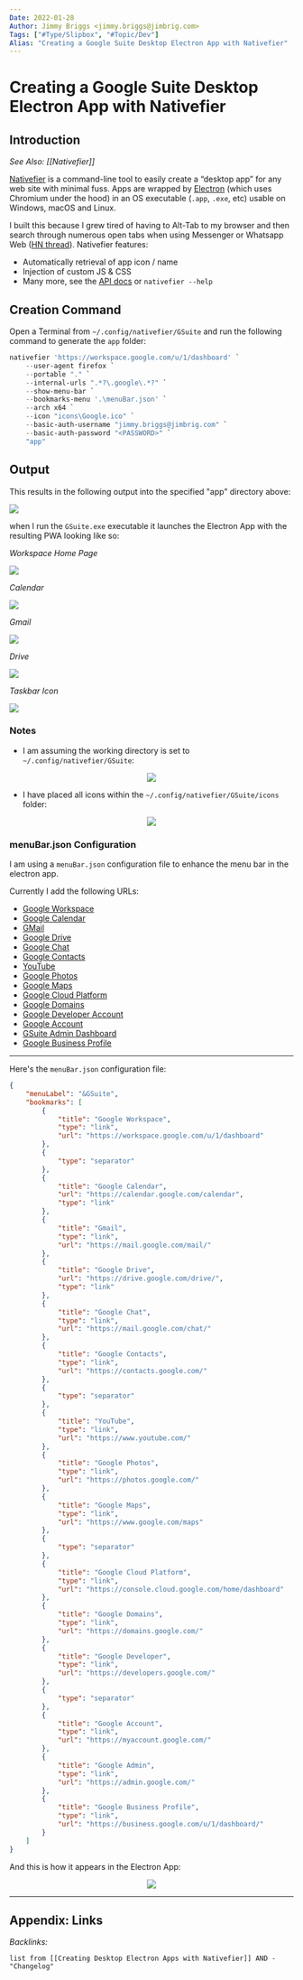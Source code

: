 ```yaml
---
Date: 2022-01-28
Author: Jimmy Briggs <jimmy.briggs@jimbrig.com>
Tags: ["#Type/Slipbox", "#Topic/Dev"]
Alias: "Creating a Google Suite Desktop Electron App with Nativefier"
---
```


# Creating a Google Suite Desktop Electron App with Nativefier

## Introduction

*See Also: [[Nativefier]]*

[Nativefier](https://github.com/nativefier/nativefier) is a command-line tool to easily create a “desktop app” for any web site with minimal fuss. Apps are wrapped by [Electron](https://www.electronjs.org/) (which uses Chromium under the hood) in an OS executable (`.app`, `.exe`, etc) usable on Windows, macOS and Linux.

I built this because I grew tired of having to Alt-Tab to my browser and then search through numerous open tabs when using Messenger or Whatsapp Web ([HN thread](https://news.ycombinator.com/item?id=10930718)). Nativefier features:

-   Automatically retrieval of app icon / name
-   Injection of custom JS & CSS
-   Many more, see the [API docs](https://github.com/nativefier/nativefier/blob/master/API.md) or `nativefier --help`


## Creation Command

Open a Terminal from `~/.config/nativefier/GSuite` and run the following command to generate the `app` folder:

```powershell
nativefier 'https://workspace.google.com/u/1/dashboard' `
	--user-agent firefox `
	--portable "." `
	--internal-urls ".*?\.google\.*?" `
	--show-menu-bar `
	--bookmarks-menu '.\menuBar.json' `
	--arch x64 `
	--icon "icons\Google.ico" `
	--basic-auth-username "jimmy.briggs@jimbrig.com" `
	--basic-auth-password "<PASSWORD>" `
	"app"
```

## Output

This results in the following output into the specified "app" directory above:

![](https://i.imgur.com/ov13uHW.png)

when I run the `GSuite.exe` executable it launches the Electron App with the resulting PWA looking like so:

*Workspace Home Page*

![](https://i.imgur.com/LQF1zYV.png)

*Calendar*

![](https://i.imgur.com/KE5zEtI.png)

*Gmail*

![](https://i.imgur.com/NLLk6qA.png)

*Drive*

![](https://i.imgur.com/hswA04s.png)

*Taskbar Icon*

![](https://i.imgur.com/0czyaiN.png)



### Notes

- I am assuming the working directory is set to `~/.config/nativefier/GSuite`:

<center><img src="https://i.imgur.com/xCVtaoN.png" /></center>

- I have placed all icons within the `~/.config/nativefier/GSuite/icons` folder:

<center><img src="https://i.imgur.com/QA1woKJ.png" /></center>

### menuBar.json Configuration

I am using a `menuBar.json` configuration file to enhance the menu bar in the electron app.
	
Currently I add the following URLs:
	
- [Google Workspace]()  
- [Google Calendar]()  
- [GMail]()  
- [Google Drive]()  
- [Google Chat]()  
- [Google Contacts]()  
- [YouTube]()  
- [Google Photos]()  
- [Google Maps]()  
- [Google Cloud Platform]()  
- [Google Domains]()  
- [Google Developer Account]()  
- [Google Account]()  
- [GSuite Admin Dashboard]()  
- [Google Business Profile]()  

***

Here's the `menuBar.json` configuration file:

```JSON
{
    "menuLabel": "&GSuite",
    "bookmarks": [
		{
			"title": "Google Workspace",
			"type": "link",
			"url": "https://workspace.google.com/u/1/dashboard"
		},
		{
			"type": "separator"
		},
        {
            "title": "Google Calendar",
            "url": "https://calendar.google.com/calendar",
            "type": "link"
        },
        {
            "title": "Gmail",
            "type": "link",
            "url": "https://mail.google.com/mail/"
        },
        {
            "title": "Google Drive",
            "url": "https://drive.google.com/drive/",
            "type": "link"
        },
        {
            "title": "Google Chat",
            "type": "link",
            "url": "https://mail.google.com/chat/"
        },
        {
            "title": "Google Contacts",
            "type": "link",
            "url": "https://contacts.google.com/"
        },
        {
            "type": "separator"
        },
        {
            "title": "YouTube",
            "type": "link",
            "url": "https://www.youtube.com/"
        },
        {
            "title": "Google Photos",
            "type": "link",
            "url": "https://photos.google.com/"
        },
        {
            "title": "Google Maps",
            "type": "link",
            "url": "https://www.google.com/maps"
        },
        {
            "type": "separator"
        },
        {
            "title": "Google Cloud Platform",
            "type": "link",
            "url": "https://console.cloud.google.com/home/dashboard"
        },
        {
            "title": "Google Domains",
            "type": "link",
            "url": "https://domains.google.com/"
        },
        {
            "title": "Google Developer",
            "type": "link",
            "url": "https://developers.google.com/"
        },
        {
            "type": "separator"
        },
        {
            "title": "Google Account",
            "type": "link",
            "url": "https://myaccount.google.com/"
        },
        {
            "title": "Google Admin",
            "type": "link",
            "url": "https://admin.google.com/"
        },
        {
            "title": "Google Business Profile",
            "type": "link",
            "url": "https://business.google.com/u/1/dashboard/"
        }
    ]
}
```

And this is how it appears in the Electron App:

<center><img src="https://i.imgur.com/Jb5wkbJ.png"/></center>

***

## Appendix: Links



*Backlinks:*

```dataview
list from [[Creating Desktop Electron Apps with Nativefier]] AND -"Changelog"
```